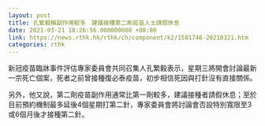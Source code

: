 ```yaml
---
layout: post
title: 孔繁毅稱副作用較多　建議接種第二劑疫苗人士請假休息
date: 2021-03-21 18:26:56.000000000 +08:00
link: https://news.rthk.hk/rthk/ch/component/k2/1581746-20210321.htm
categories: rthk
---
```


新冠疫苗臨牀事件評估專家委員會共同召集人孔繁毅表示，星期三將開會討論最新一宗死亡個案，死者之前曾接種復必泰疫苗，初步相信死因與打針沒有直接關係。

另外，他又說，第二劑疫苗副作用通常比第一劑較多，建議接種者請假休息；至於目前預約機制最多延後4個星期打第二針，專家委員會將討論會否設特別寬限至3或6個月後才接種第二針。
